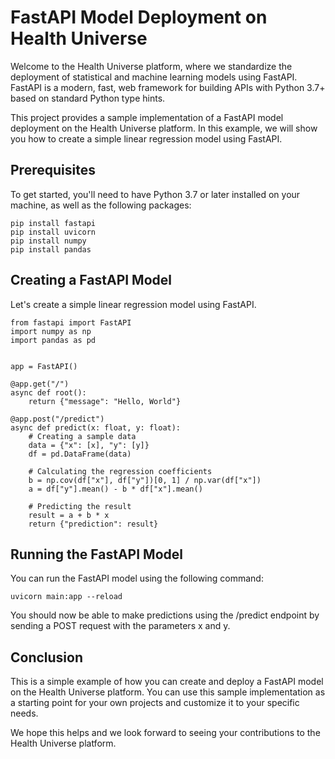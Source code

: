 # FastAPI Model Deployment on Health Universe

Welcome to the Health Universe platform, where we standardize the deployment of statistical and machine learning models using FastAPI. FastAPI is a modern, fast, web framework for building APIs with Python 3.7+ based on standard Python type hints.

This project provides a sample implementation of a FastAPI model deployment on the Health Universe platform. In this example, we will show you how to create a simple linear regression model using FastAPI.

## Prerequisites

To get started, you'll need to have Python 3.7 or later installed on your machine, as well as the following packages:

```
pip install fastapi
pip install uvicorn
pip install numpy
pip install pandas
```

## Creating a FastAPI Model

Let's create a simple linear regression model using FastAPI.

```
from fastapi import FastAPI
import numpy as np
import pandas as pd


app = FastAPI()

@app.get("/")
async def root():
    return {"message": "Hello, World"}

@app.post("/predict")
async def predict(x: float, y: float):
    # Creating a sample data
    data = {"x": [x], "y": [y]}
    df = pd.DataFrame(data)
    
    # Calculating the regression coefficients
    b = np.cov(df["x"], df["y"])[0, 1] / np.var(df["x"])
    a = df["y"].mean() - b * df["x"].mean()
    
    # Predicting the result
    result = a + b * x
    return {"prediction": result}
```

## Running the FastAPI Model

You can run the FastAPI model using the following command:

```
uvicorn main:app --reload
```

You should now be able to make predictions using the /predict endpoint by sending a POST request with the parameters x and y.

## Conclusion

This is a simple example of how you can create and deploy a FastAPI model on the Health Universe platform. You can use this sample implementation as a starting point for your own projects and customize it to your specific needs.

We hope this helps and we look forward to seeing your contributions to the Health Universe platform.